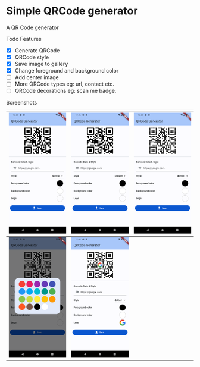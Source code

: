 # Simple QRCode generator

A QR Code generator

Todo Features

- [x] Generate QRCode
- [x] QRCode style
- [x] Save image to gallery
- [x] Change foreground and background color
- [ ] Add center image
- [ ] More QRCode types eg: url, contact etc.
- [ ] QRCode decorations eg: scan me badge.

Screenshots

| ![](/screenshots/screenshot01.png) | ![](/screenshots/screenshot02.png) | ![](/screenshots/screenshot03.png) |
| ---------------------------------- | ---------------------------------- | ---------------------------------- |
| ![](/screenshots/screenshot04.png) | ![](/screenshots/screenshot05.png) |                                    |
